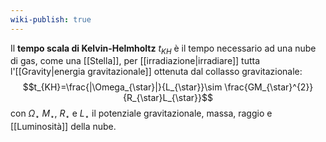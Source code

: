 ```yaml
---
wiki-publish: true
---
```

Il **tempo scala di Kelvin-Helmholtz** $t_{KH}$ è il tempo necessario ad una nube di gas, come una [[Stella]], per [[irradiazione|irradiare]] tutta l'[[Gravity|energia gravitazionale]] ottenuta dal collasso gravitazionale:
$$t_{KH}=\frac{|\Omega_{\star}|}{L_{\star}}\sim \frac{GM_{\star}^{2}}{R_{\star}L_{\star}}$$
con $\Omega_{\star}$ $M_{\star}$, $R_{\star}$ e $L_{\star}$ il potenziale gravitazionale, massa, raggio e [[Luminosità]] della nube.